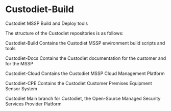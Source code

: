 Custodiet-Build
===============

Custodiet MSSP Build and Deploy tools

The structure of the Custodiet repositories is as follows:



Custodiet-Build
Contains the Custodiet MSSP environment build scripts and tools

Custodiet-Docs
Contains the Custodiet documentation for the customer and for the MSSP

Custodiet-Cloud
Contains the Custodiet MSSP Cloud Management Platform

Custodiet-CPE
Contains the Custodiet Customer Premises Equipment Sensor System

Custodiet
Main branch for Custodiet, the Open-Source Managed Security Services Provider Platform


